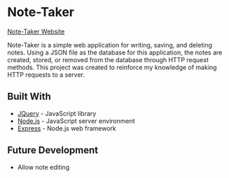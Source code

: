 # Note-Taker

[Note-Taker Website](https://murmuring-refuge-00290.herokuapp.com/)

Note-Taker is a simple web application for writing, saving, and deleting notes. Using a JSON file as the database for this application, the notes are created, stored, or removed from the database through HTTP request methods. This project was created to reinforce my knowledge of making HTTP requests to a server.    

## Built With

- [JQuery](https://jquery.com/) - JavaScript library
- [Node.js](https://nodejs.org/en/) - JavaScript server environment
- [Express](https://expressjs.com/) - Node.js web framework

## Future Development
- Allow note editing
